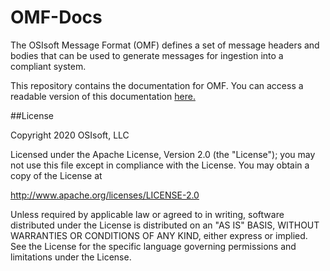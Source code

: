 # OMF-Docs
The OSIsoft Message Format (OMF) defines a set of message headers and bodies that can be used to generate messages for ingestion into a compliant system.

This repository contains the documentation for OMF. You can access a readable version of this documentation [here.](http://omf-docs.osisoft.com)

##License

Copyright 2020 OSIsoft, LLC

Licensed under the Apache License, Version 2.0 (the "License"); you may not use this file except in compliance with the License. You may obtain a copy of the License at

http://www.apache.org/licenses/LICENSE-2.0

Unless required by applicable law or agreed to in writing, software distributed under the License is distributed on an "AS IS" BASIS, WITHOUT WARRANTIES OR CONDITIONS OF ANY KIND, either express or implied. See the License for the specific language governing permissions and limitations under the License.